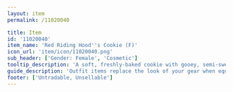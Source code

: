 ```yaml
---
layout: item
permalink: /11020040

title: Item
id: '11020040'
item_name: 'Red Riding Hood''s Cookie (F)'
icon_url: 'item/icon/11020040.png'
sub_header: ['Gender: Female', 'Cosmetic']
tooltip_description: 'A soft, freshly-baked cookie with gooey, semi-sweet chocolate chips.'
guide_description: 'Outfit items replace the look of your gear when equipped.'
footer: ['Untradable, Unsellable']
---
```

